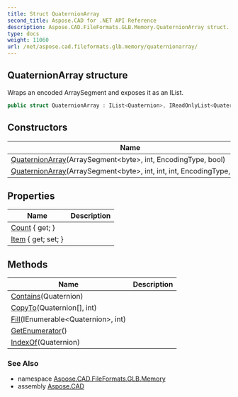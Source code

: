 ```yaml
---
title: Struct QuaternionArray
second_title: Aspose.CAD for .NET API Reference
description: Aspose.CAD.FileFormats.GLB.Memory.QuaternionArray struct. Wraps an encoded ArraySegment and exposes it as an IList
type: docs
weight: 11060
url: /net/aspose.cad.fileformats.glb.memory/quaternionarray/
---
```

## QuaternionArray structure

Wraps an encoded ArraySegment and exposes it as an IList.

```csharp
public struct QuaternionArray : IList<Quaternion>, IReadOnlyList<Quaternion>
```

## Constructors

| Name | Description |
| --- | --- |
| [QuaternionArray](quaternionarray/#constructor)(ArraySegment&lt;byte&gt;, int, EncodingType, bool) |  |
| [QuaternionArray](quaternionarray/#constructor_1)(ArraySegment&lt;byte&gt;, int, int, int, EncodingType, bool) |  |

## Properties

| Name | Description |
| --- | --- |
| [Count](../../aspose.cad.fileformats.glb.memory/quaternionarray/count/) { get; } |  |
| [Item](../../aspose.cad.fileformats.glb.memory/quaternionarray/item/) { get; set; } |  |

## Methods

| Name | Description |
| --- | --- |
| [Contains](../../aspose.cad.fileformats.glb.memory/quaternionarray/contains/)(Quaternion) |  |
| [CopyTo](../../aspose.cad.fileformats.glb.memory/quaternionarray/copyto/)(Quaternion[], int) |  |
| [Fill](../../aspose.cad.fileformats.glb.memory/quaternionarray/fill/)(IEnumerable&lt;Quaternion&gt;, int) |  |
| [GetEnumerator](../../aspose.cad.fileformats.glb.memory/quaternionarray/getenumerator/)() |  |
| [IndexOf](../../aspose.cad.fileformats.glb.memory/quaternionarray/indexof/)(Quaternion) |  |

### See Also

* namespace [Aspose.CAD.FileFormats.GLB.Memory](../../aspose.cad.fileformats.glb.memory/)
* assembly [Aspose.CAD](../../)


